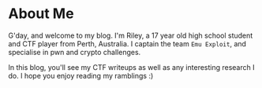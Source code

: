 # About Me

G'day, and welcome to my blog. I'm Riley, a 17 year old high school student and CTF player from Perth, Australia. I captain the team `Emu Exploit`, and specialise in pwn and crypto challenges.

In this blog, you'll see my CTF writeups as well as any interesting research I do. I hope you enjoy reading my ramblings :)
